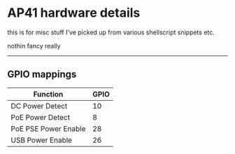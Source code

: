 # AP41 hardware details

this is for misc stuff I've picked up from various shellscript snippets etc.

nothin fancy really

---
## GPIO mappings

| Function                  | GPIO  |
|---------------------------|-------|
| DC Power Detect           | 10    |
| PoE Power Detect          | 8     |
| PoE PSE Power Enable      | 28    |
| USB Power Enable          | 26    |

